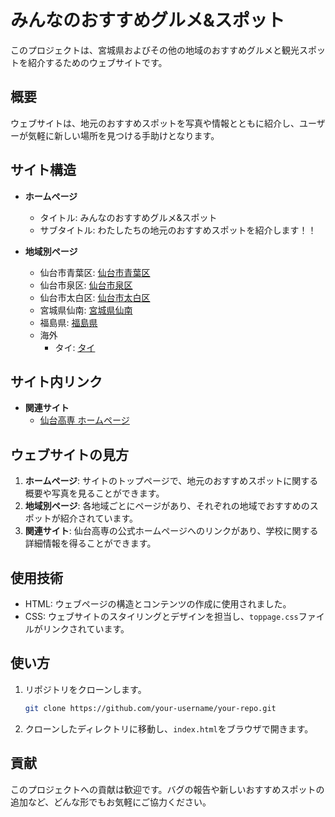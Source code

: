 # みんなのおすすめグルメ&スポット

このプロジェクトは、宮城県およびその他の地域のおすすめグルメと観光スポットを紹介するためのウェブサイトです。

## 概要

ウェブサイトは、地元のおすすめスポットを写真や情報とともに紹介し、ユーザーが気軽に新しい場所を見つける手助けとなります。

## サイト構造

- **ホームページ**
  - タイトル: みんなのおすすめグルメ&スポット
  - サブタイトル: わたしたちの地元のおすすめスポットを紹介します！！

- **地域別ページ**
  - 仙台市青葉区: [仙台市青葉区](./aoba.html)
  - 仙台市泉区: [仙台市泉区](./izumi.html)
  - 仙台市太白区: [仙台市太白区](./taihaku.html)
  - 宮城県仙南: [宮城県仙南](./sennan.html)
  - 福島県: [福島県](./fukushima.html)
  - 海外
    - タイ: [タイ](./thai.html)

## サイト内リンク

- **関連サイト**
  - [仙台高専 ホームページ](https://www.sendai-nct.ac.jp/)

## ウェブサイトの見方

1. **ホームページ**: サイトのトップページで、地元のおすすめスポットに関する概要や写真を見ることができます。
2. **地域別ページ**: 各地域ごとにページがあり、それぞれの地域でおすすめのスポットが紹介されています。
3. **関連サイト**: 仙台高専の公式ホームページへのリンクがあり、学校に関する詳細情報を得ることができます。

## 使用技術

- HTML: ウェブページの構造とコンテンツの作成に使用されました。
- CSS: ウェブサイトのスタイリングとデザインを担当し、`toppage.css`ファイルがリンクされています。

## 使い方

1. リポジトリをクローンします。
   ```bash
   git clone https://github.com/your-username/your-repo.git
   ```

2. クローンしたディレクトリに移動し、`index.html`をブラウザで開きます。

## 貢献

このプロジェクトへの貢献は歓迎です。バグの報告や新しいおすすめスポットの追加など、どんな形でもお気軽にご協力ください。
